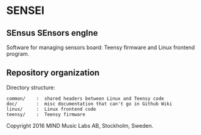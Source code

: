 # SENSEI
## SEnsus SEnsors engIne

Software for managing sensors board: Teensy firmware and Linux frontend program.

## Repository organization

Directory structure:

```
common/    :  shared headers between Linux and Teensy code
doc/       :  misc documentation that can't go in Github Wiki
linux/     :  Linux frontend code
teensy/    :  Teensy firmware
```

Copyright 2016 MIND Music Labs AB, Stockholm, Sweden.
